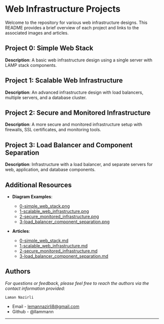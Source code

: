 # Web Infrastructure Projects

Welcome to the repository for various web infrastructure designs. This README provides a brief overview of each project and links to the associated images and articles.

## Project 0: Simple Web Stack

**Description**: A basic web infrastructure design using a single server with LAMP stack components.

## Project 1: Scalable Web Infrastructure

**Description**: An advanced infrastructure design with load balancers, multiple servers, and a database cluster.

## Project 2: Secure and Monitored Infrastructure

**Description**: A more secure and monitored infrastructure setup with firewalls, SSL certificates, and monitoring tools.

## Project 3: Load Balancer and Component Separation

**Description**: Infrastructure with a load balancer, and separate servers for web, application, and database components.


## Additional Resources

- **Diagram Examples**:
  - [0-simple_web_stack.png](./0-simple_web_stack.png)
  - [1-scalable_web_infrastructure.png](./1-scalable_web_infrastructure.png)
  - [2-secure_monitored_infrastructure.png](./2-secure_monitored_infrastructure.png)
  - [3-load_balancer_component_separation.png](./3-load_balancer_component_separation.png)

- **Articles**:
  - [0-simple_web_stack.md](./0-simple_web_stack.md)
  - [1-scalable_web_infrastructure.md](./1-scalable_web_infrastructure.md)
  - [2-secure_monitored_infrastructure.md](./2-secure_monitored_infrastructure.md)
  - [3-load_balancer_component_separation.md](./3-load_balancer_component_separation.md)


## Authors

*For questions or feedback, please feel free to reach the authors via the contact information provided:* <br>

`Laman Nazirli` <br>
* Email - lemannazirli8@gmail.com <br>
* Github - @llammann <br>
---